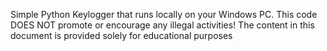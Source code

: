 Simple Python Keylogger that runs locally on your Windows PC.
This code DOES NOT promote or encourage any illegal activities! The content in this document is provided solely for educational purposes
